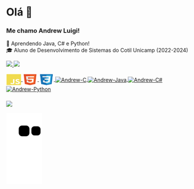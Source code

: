 <h1>Olá 👋</h1>

<h3>Me chamo Andrew Luigi!</h3>

  🌱 Aprendendo Java, C# e Python!<br>
  🎓 Aluno de Desenvolvimento de Sistemas do Cotil Unicamp (2022-2024)
<div>
<a href="https://github.com/AndrewLFL">
<img height="180em" src="https://github-readme-stats.vercel.app/api/top-langs/?username=AndrewLFL&layout=compact&langs_count=7&theme=dracula"/>
<img height="180em" src="https://github-readme-stats.vercel.app/api?username=AndrewLFL&show_icons=true&theme=dracula&include_all_commits=true&count_private=true"/>
</div>
<div style="display: inline_block"><br>
  <img align="center" alt="Andrew-Js" height="30" width="40" src="https://raw.githubusercontent.com/devicons/devicon/master/icons/javascript/javascript-plain.svg">
  <img align="center" alt="Andrew-HTML" height="30" width="40" src="https://raw.githubusercontent.com/devicons/devicon/master/icons/html5/html5-original.svg">
  <img align="center" alt="Andrew-CSS" height="30" width="40" src="https://raw.githubusercontent.com/devicons/devicon/master/icons/css3/css3-original.svg">
  <img align="center" alt="Andrew-C" height="30" width="40" src="https://cdn.jsdelivr.net/gh/devicons/devicon/icons/c/c-original.svg" />
  <img align="center" alt="Andrew-Java" height="30" width="40" src="https://cdn.jsdelivr.net/gh/devicons/devicon/icons/java/java-original.svg" />
  <img align="center" alt="Andrew-C#" height="30" width="40" src="https://cdn.jsdelivr.net/gh/devicons/devicon/icons/csharp/csharp-original.svg" />
<img align="center" alt="Andrew-Python" height="30" width="40" src="https://cdn.jsdelivr.net/gh/devicons/devicon/icons/python/python-original.svg" />

</div>

###

<div>
  <a href="https://instagram.com/andrewluigif" target="_blank"><img src="https://img.shields.io/badge/-Instagram-%23E4405F?style=for-the-badge&logo=instagram&logoColor=white" target="_blank"></a>

  ![Snake animation](https://github.com/AndrewLFL/AndrewLFL/blob/output/github-contribution-grid-snake.svg)
